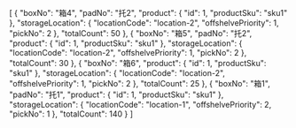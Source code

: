 [
  {
    "boxNo": "箱4",
    "padNo": "托2",
    "product": {
      "id": 1,
      "productSku": "sku1"
    },
    "storageLocation": {
      "locationCode": "location-2",
      "offshelvePriority": 1,
      "pickNo": 2
    },
    "totalCount": 50
  },
  {
    "boxNo": "箱5",
    "padNo": "托2",
    "product": {
      "id": 1,
      "productSku": "sku1"
    },
    "storageLocation": {
      "locationCode": "location-2",
      "offshelvePriority": 1,
      "pickNo": 2
    },
    "totalCount": 30
  },
  {
    "boxNo": "箱6",
    "product": {
      "id": 1,
      "productSku": "sku1"
    },
    "storageLocation": {
      "locationCode": "location-2",
      "offshelvePriority": 1,
      "pickNo": 2
    },
    "totalCount": 25
  },
  {
    "boxNo": "箱1",
    "padNo": "托1",
    "product": {
      "id": 1,
      "productSku": "sku1"
    },
    "storageLocation": {
      "locationCode": "location-1",
      "offshelvePriority": 2,
      "pickNo": 1
    },
    "totalCount": 140
  }
]